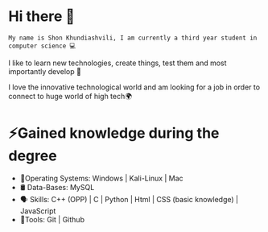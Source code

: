 # Hi there 👋
`My name is Shon Khundiashvili, I am currently a third year student in computer science 💻`

I like to learn new technologies, create things, test them and most importantly develop 🔨

I love the innovative technological world and am looking for a job in order to connect to huge world of high tech🌍

# ⚡Gained knowledge during the degree 

- 📰Operating Systems: Windows | Kali-Linux | Mac
- 🛢️ Data-Bases: MySQL
- 🗣 Skills: C++ (OPP)  |  C  | Python  | Html  | CSS (basic knowledge)  | JavaScript
- 👤Tools: Git | Github
